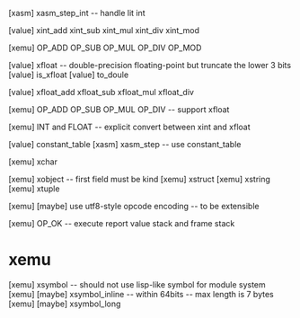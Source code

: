 [xasm] xasm_step_int -- handle lit int

[value] xint_add xint_sub xint_mul xint_div xint_mod

[xemu] OP_ADD OP_SUB OP_MUL OP_DIV OP_MOD

[value] xfloat -- double-precision floating-point but truncate the lower 3 bits
[value] is_xfloat
[value] to_doule

[value] xfloat_add xfloat_sub xfloat_mul xfloat_div

[xemu] OP_ADD OP_SUB OP_MUL OP_DIV -- support xfloat

[xemu] INT and FLOAT -- explicit convert between xint and xfloat

[value] constant_table
[xasm] xasm_step -- use constant_table

[xemu] xchar

[xemu] xobject -- first field must be kind
[xemu] xstruct
[xemu] xstring
[xemu] xtuple

[xemu] [maybe] use utf8-style opcode encoding -- to be extensible

[xemu] OP_OK -- execute report value stack and frame stack

# xemu

[xemu] xsymbol -- should not use lisp-like symbol for module system
[xemu] [maybe] xsymbol_inline -- within 64bits -- max length is 7 bytes
[xemu] [maybe] xsymbol_long
